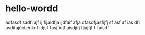 # hello-wordd
adfasdf
sadfi ajf ij fijaidfja ijdfaif afja dfasdfjasfijfj sf asf af ias dfi asdifajñidjenknf idjsf fasjfidjf aisdjifj fjiajfjf f  faisdf

